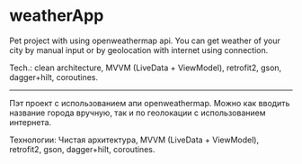 # weatherApp

Pet project with using openweathermap api. You can get weather of your city by manual input or by geolocation with internet using connection.

Tech.: clean architecture, MVVM (LiveData + ViewModel), retrofit2, gson, dagger+hilt, coroutines.

-----------------------------------------------------------

Пэт проект с использованием апи openweathermap. Можно как вводить название города вручную, так и по геолокации с использованием интернета.

Технологии: Чистая архитектура, MVVM (LiveData + ViewModel), retrofit2, gson, dagger+hilt, coroutines.
